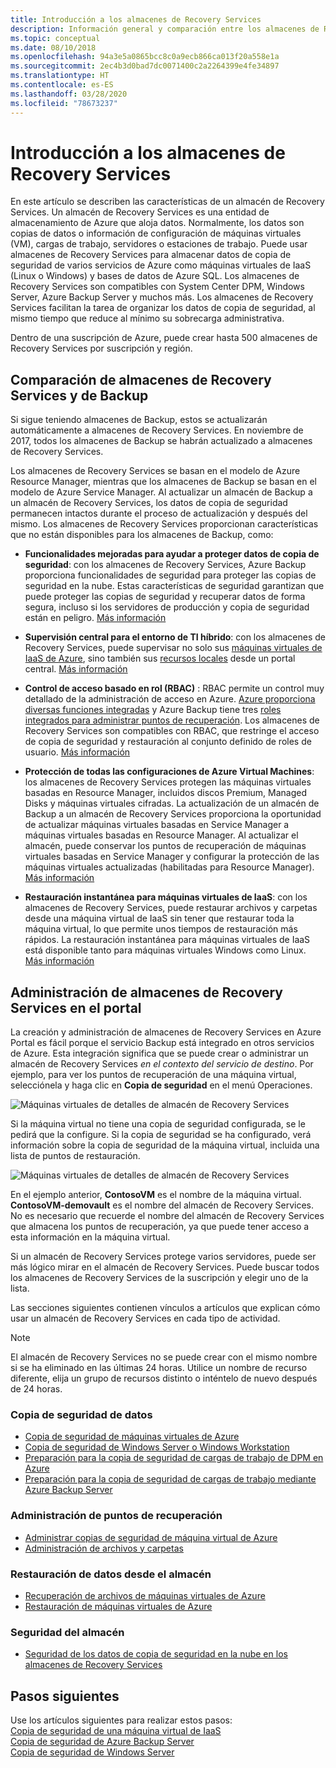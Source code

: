 ```yaml
---
title: Introducción a los almacenes de Recovery Services
description: Información general y comparación entre los almacenes de Recovery Services y los de Azure Backup.
ms.topic: conceptual
ms.date: 08/10/2018
ms.openlocfilehash: 94a3e5a0865bcc8c0a9ecb866ca013f20a558e1a
ms.sourcegitcommit: 2ec4b3d0bad7dc0071400c2a2264399e4fe34897
ms.translationtype: HT
ms.contentlocale: es-ES
ms.lasthandoff: 03/28/2020
ms.locfileid: "78673237"
---
```

# <a name="recovery-services-vaults-overview"></a>Introducción a los almacenes de Recovery Services

En este artículo se describen las características de un almacén de Recovery Services. Un almacén de Recovery Services es una entidad de almacenamiento de Azure que aloja datos. Normalmente, los datos son copias de datos o información de configuración de máquinas virtuales (VM), cargas de trabajo, servidores o estaciones de trabajo. Puede usar almacenes de Recovery Services para almacenar datos de copia de seguridad de varios servicios de Azure como máquinas virtuales de IaaS (Linux o Windows) y bases de datos de Azure SQL. Los almacenes de Recovery Services son compatibles con System Center DPM, Windows Server, Azure Backup Server y muchos más. Los almacenes de Recovery Services facilitan la tarea de organizar los datos de copia de seguridad, al mismo tiempo que reduce al mínimo su sobrecarga administrativa.

Dentro de una suscripción de Azure, puede crear hasta 500 almacenes de Recovery Services por suscripción y región.

## <a name="comparing-recovery-services-vaults-and-backup-vaults"></a>Comparación de almacenes de Recovery Services y de Backup

Si sigue teniendo almacenes de Backup, estos se actualizarán automáticamente a almacenes de Recovery Services. En noviembre de 2017, todos los almacenes de Backup se habrán actualizado a almacenes de Recovery Services.

Los almacenes de Recovery Services se basan en el modelo de Azure Resource Manager, mientras que los almacenes de Backup se basan en el modelo de Azure Service Manager. Al actualizar un almacén de Backup a un almacén de Recovery Services, los datos de copia de seguridad permanecen intactos durante el proceso de actualización y después del mismo. Los almacenes de Recovery Services proporcionan características que no están disponibles para los almacenes de Backup, como:

- **Funcionalidades mejoradas para ayudar a proteger datos de copia de seguridad**: con los almacenes de Recovery Services, Azure Backup proporciona funcionalidades de seguridad para proteger las copias de seguridad en la nube. Estas características de seguridad garantizan que puede proteger las copias de seguridad y recuperar datos de forma segura, incluso si los servidores de producción y copia de seguridad están en peligro. [Más información](backup-azure-security-feature.md)

- **Supervisión central para el entorno de TI híbrido**: con los almacenes de Recovery Services, puede supervisar no solo sus [máquinas virtuales de IaaS de Azure](backup-azure-manage-vms.md), sino también sus [recursos locales](backup-azure-manage-windows-server.md#manage-backup-items) desde un portal central. [Más información](https://azure.microsoft.com/blog/alerting-and-monitoring-for-azure-backup)

- **Control de acceso basado en rol (RBAC)** : RBAC permite un control muy detallado de la administración de acceso en Azure. [Azure proporciona diversas funciones integradas](../role-based-access-control/built-in-roles.md) y Azure Backup tiene tres [roles integrados para administrar puntos de recuperación](backup-rbac-rs-vault.md). Los almacenes de Recovery Services son compatibles con RBAC, que restringe el acceso de copia de seguridad y restauración al conjunto definido de roles de usuario. [Más información](backup-rbac-rs-vault.md)

- **Protección de todas las configuraciones de Azure Virtual Machines**: los almacenes de Recovery Services protegen las máquinas virtuales basadas en Resource Manager, incluidos discos Premium, Managed Disks y máquinas virtuales cifradas. La actualización de un almacén de Backup a un almacén de Recovery Services proporciona la oportunidad de actualizar máquinas virtuales basadas en Service Manager a máquinas virtuales basadas en Resource Manager. Al actualizar el almacén, puede conservar los puntos de recuperación de máquinas virtuales basadas en Service Manager y configurar la protección de las máquinas virtuales actualizadas (habilitadas para Resource Manager). [Más información](https://azure.microsoft.com/blog/azure-backup-recovery-services-vault-ga)

- **Restauración instantánea para máquinas virtuales de IaaS**: con los almacenes de Recovery Services, puede restaurar archivos y carpetas desde una máquina virtual de IaaS sin tener que restaurar toda la máquina virtual, lo que permite unos tiempos de restauración más rápidos. La restauración instantánea para máquinas virtuales de IaaS está disponible tanto para máquinas virtuales Windows como Linux. [Más información](backup-instant-restore-capability.md)

## <a name="managing-your-recovery-services-vaults-in-the-portal"></a>Administración de almacenes de Recovery Services en el portal

La creación y administración de almacenes de Recovery Services en Azure Portal es fácil porque el servicio Backup está integrado en otros servicios de Azure. Esta integración significa que se puede crear o administrar un almacén de Recovery Services *en el contexto del servicio de destino*. Por ejemplo, para ver los puntos de recuperación de una máquina virtual, selecciónela y haga clic en **Copia de seguridad** en el menú Operaciones.

![Máquinas virtuales de detalles de almacén de Recovery Services](./media/backup-azure-recovery-services-vault-overview/rs-vault-in-context-vm.png)

Si la máquina virtual no tiene una copia de seguridad configurada, se le pedirá que la configure. Si la copia de seguridad se ha configurado, verá información sobre la copia de seguridad de la máquina virtual, incluida una lista de puntos de restauración.  

![Máquinas virtuales de detalles de almacén de Recovery Services](./media/backup-azure-recovery-services-vault-overview/vm-recovery-point-list.png)

En el ejemplo anterior, **ContosoVM** es el nombre de la máquina virtual. **ContosoVM-demovault** es el nombre del almacén de Recovery Services. No es necesario que recuerde el nombre del almacén de Recovery Services que almacena los puntos de recuperación, ya que puede tener acceso a esta información en la máquina virtual.  

Si un almacén de Recovery Services protege varios servidores, puede ser más lógico mirar en el almacén de Recovery Services. Puede buscar todos los almacenes de Recovery Services de la suscripción y elegir uno de la lista.

Las secciones siguientes contienen vínculos a artículos que explican cómo usar un almacén de Recovery Services en cada tipo de actividad.

> [!NOTE]
> El almacén de Recovery Services no se puede crear con el mismo nombre si se ha eliminado en las últimas 24 horas. Utilice un nombre de recurso diferente, elija un grupo de recursos distinto o inténtelo de nuevo después de 24 horas.

### <a name="back-up-data"></a>Copia de seguridad de datos

- [Copia de seguridad de máquinas virtuales de Azure](backup-azure-vms-first-look-arm.md)
- [Copia de seguridad de Windows Server o Windows Workstation](backup-try-azure-backup-in-10-mins.md)
- [Preparación para la copia de seguridad de cargas de trabajo de DPM en Azure](backup-azure-dpm-introduction.md)
- [Preparación para la copia de seguridad de cargas de trabajo mediante Azure Backup Server](backup-azure-microsoft-azure-backup.md)

### <a name="manage-recovery-points"></a>Administración de puntos de recuperación

- [Administrar copias de seguridad de máquina virtual de Azure](backup-azure-manage-vms.md)
- [Administración de archivos y carpetas](backup-azure-manage-windows-server.md)

### <a name="restore-data-from-the-vault"></a>Restauración de datos desde el almacén

- [Recuperación de archivos de máquinas virtuales de Azure](backup-azure-restore-files-from-vm.md)
- [Restauración de máquinas virtuales de Azure](backup-azure-arm-restore-vms.md)

### <a name="secure-the-vault"></a>Seguridad del almacén

- [Seguridad de los datos de copia de seguridad en la nube en los almacenes de Recovery Services](backup-azure-security-feature.md)

## <a name="next-steps"></a>Pasos siguientes

Use los artículos siguientes para realizar estos pasos:</br>
[Copia de seguridad de una máquina virtual de IaaS](backup-azure-arm-vms-prepare.md)</br>
[Copia de seguridad de Azure Backup Server](backup-azure-microsoft-azure-backup.md)</br>
[Copia de seguridad de Windows Server](backup-windows-with-mars-agent.md)
